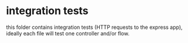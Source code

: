 
# integration tests

this folder contains integration tests (HTTP requests to the express app), ideally each file will test one controller and/or flow.

